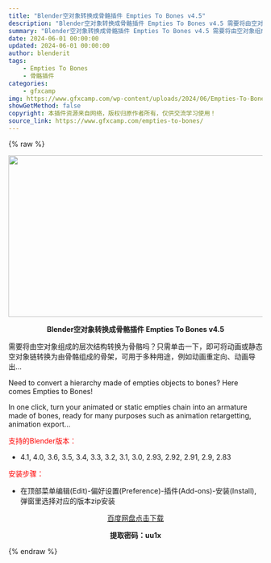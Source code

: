 ```yaml
---
title: "Blender空对象转换成骨骼插件 Empties To Bones v4.5"
description: "Blender空对象转换成骨骼插件 Empties To Bones v4.5 需要将由空对象组成的层次结构转换为骨骼吗？只需单击一下，即可将动画或静态空对象链转换为由骨骼组成的骨架，可用于多种用途，..."
summary: "Blender空对象转换成骨骼插件 Empties To Bones v4.5 需要将由空对象组成的层次结构转换为骨骼吗？只需单击一下，即可将动画或静态空对象链转换为由骨骼组成的骨架，可用于多种用途，..."
date: 2024-06-01 00:00:00
updated: 2024-06-01 00:00:00
author: blenderit
tags: 
    - Empties To Bones
    - 骨骼插件
categories:
    - gfxcamp
img: https://www.gfxcamp.com/wp-content/uploads/2024/06/Empties-To-Bones.jpg
showGetMethod: false
copyright: 本插件资源来自网络，版权归原作者所有，仅供交流学习使用！
source_link: https://www.gfxcamp.com/empties-to-bones/
---
```


{% raw %}
<div><p><img decoding="async" class="aligncenter size-full wp-image-121923" src="https://www.gfxcamp.com/wp-content/uploads/2024/06/Empties-To-Bones.jpg" data-src="https://www.gfxcamp.com/wp-content/uploads/2024/06/Empties-To-Bones.jpg" alt="" width="640" height="320" data-srcset="https://www.gfxcamp.com/wp-content/uploads/2024/06/Empties-To-Bones.jpg 640w, https://www.gfxcamp.com/wp-content/uploads/2024/06/Empties-To-Bones-150x75.jpg 150w" data-sizes="(max-width: 640px) 100vw, 640px"></p><p style="text-align: center;"><strong>Blender空对象转换成骨骼插件 Empties To Bones v4.5</strong></p><p>需要将由空对象组成的层次结构转换为骨骼吗？只需单击一下，即可将动画或静态空对象链转换为由骨骼组成的骨架，可用于多种用途，例如动画重定向、动画导出…</p><p>Need to convert a hierarchy made of empties objects to bones? Here comes Empties to Bones!</p><p>In one click, turn your animated or static empties chain into an armature made of bones, ready for many purposes such as animation retargetting, animation export…</p><p style="text-align: left;"><span style="color: #ff0000;">支持的Blender版本：</span></p><ul>
<li style="text-align: left;">4.1, 4.0, 3.6, 3.5, 3.4, 3.3, 3.2, 3.1, 3.0, 2.93, 2.92, 2.91, 2.9, 2.83</li>
</ul><p><span style="color: #ff0000;">安装步骤：</span></p><ul>
<li>在顶部菜单编辑(Edit)-偏好设置(Preference)-插件(Add-ons)-安装(Install),弹窗里选择对应的版本zip安装</li>
</ul><p style="text-align: center;"><a class="maxbutton-3 maxbutton maxbutton-baidu" target="_blank" rel="noopener" href="https://pan.baidu.com/s/1HV-Y20cvi0SeeBGG2j0dEg?pwd=uu1x"><span class="mb-text">百度网盘点击下载</span></a></p><p style="text-align: center;"><strong>提取密码：uu1x</strong></p></div>
<div style="display: none">gfxcamp</div>
{% endraw %}